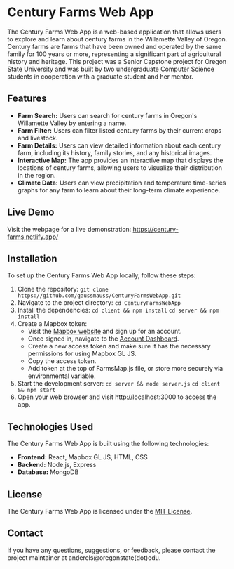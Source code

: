 # Century Farms Web App

The Century Farms Web App is a web-based application that allows users to explore and learn about century farms in the Willamette Valley of Oregon. Century farms are farms that have been owned and operated by the same family for 100 years or more, representing a significant part of agricultural history and heritage. This project was a Senior Capstone project for Oregon State University and was built by two undergraduate Computer Science students in cooperation with a graduate student and her mentor.

## Features

- **Farm Search:** Users can search for century farms in Oregon's Willamette Valley by entering a name.
- **Farm Filter:** Users can filter listed century farms by their current crops and livestock.
- **Farm Details:** Users can view detailed information about each century farm, including its history, family stories, and any historical images.
- **Interactive Map:** The app provides an interactive map that displays the locations of century farms, allowing users to visualize their distribution in the region.
- **Climate Data:** Users can view precipitation and temperature time-series graphs for any farm to learn about their long-term climate experience.

## Live Demo

Visit the webpage for a live demonstration: https://century-farms.netlify.app/

## Installation

To set up the Century Farms Web App locally, follow these steps:

1. Clone the repository:
    `git clone https://github.com/gaussmauss/CenturyFarmsWebApp.git`
2. Navigate to the project directory:
    `cd CenturyFarmsWebApp`
3. Install the dependencies:
    `cd client && npm install`
    `cd server && npm install`
4. Create a Mapbox token:
    - Visit the [Mapbox website](https://www.mapbox.com/) and sign up for an account.
    - Once signed in, navigate to the [Account Dashboard](https://account.mapbox.com/).
    - Create a new access token and make sure it has the necessary permissions for using Mapbox GL JS.
    - Copy the access token.
    - Add token at the top of FarmsMap.js file, or store more securely via environmental variable.
5. Start the development server:
    `cd server && node server.js`
    `cd client && npm start`
6. Open your web browser and visit http://localhost:3000 to access the app.

## Technologies Used

The Century Farms Web App is built using the following technologies:

- **Frontend:** React, Mapbox GL JS, HTML, CSS
- **Backend:** Node.js, Express
- **Database:** MongoDB

## License

The Century Farms Web App is licensed under the [MIT License](LICENSE).

## Contact

If you have any questions, suggestions, or feedback, please contact the project maintainer at anderels@oregonstate(dot)edu.



